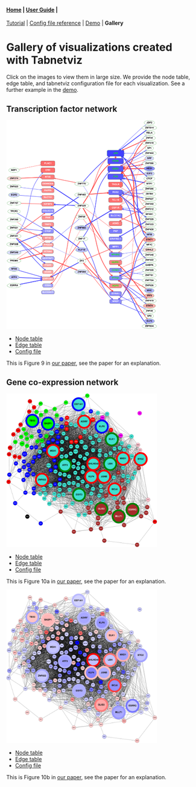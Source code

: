 #### [Home](index.md) | [User Guide](userguide.md) |
[Tutorial](tutorial.md) | [Config file reference](configfile.md) |
[Demo](demo.md) | **Gallery**

# Gallery of visualizations created with Tabnetviz

Click on the images to view them in large size. We provide the node
table, edge table, and tabnetviz configuration file for each
visualization. See a further example in the [demo](demo.md).

## Transcription factor network

[<img src="top20t2n.svg" width="400">](top20t2n.svg)

* [Node table](top20nodetable.csv)
* [Edge table](top20edgetable.csv)
* [Config file](top20t2n.yaml)

This is Figure 9 in [our
paper](https://www.mdpi.com/1422-0067/21/2/628), see the paper for an explanation.

## Gene co-expression network

[<img src="corr220mod.svg" width="400">](corr220mod.svg)

* [Node table](TBDE-PE-detr.csv)
* [Edge table](corr220c8.csv)
* [Config file](corr220mod.yaml)

This is Figure 10a in [our
paper](https://www.mdpi.com/1422-0067/21/2/628), see the paper for an explanation.

[<img src="corr220fc.svg" width="400">](corr220fc.svg)

* [Node table](TBDE-PE-detr.csv)
* [Edge table](corr220c8.csv)
* [Config file](corr220fc.yaml)

This is Figure 10b in [our
paper](https://www.mdpi.com/1422-0067/21/2/628), see the paper for an explanation.
